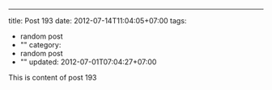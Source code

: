 ---
title: Post 193
date: 2012-07-14T11:04:05+07:00
tags:
  - random post
  - ""
category:
  - random post
  - ""
updated: 2012-07-01T07:04:27+07:00

This is content of post 193